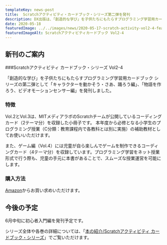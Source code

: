 ```yaml
---
templateKey: news-post
title:  Scratchアクティビティ・カードブック・シリーズ第二弾を発刊
description: DX出版は、「創造的な学び」を子供たちにもたらすプログラミング学習用カードブック シリーズの第二弾として「キャラクターを動かそう・さあ、踊ろう編」、「物語を作ろう、ビデオモーションセンサー編」を発刊しました。
date: 2020-05-18
featuredImage: ../../images/news/2020-05-17-scratch-activity-vol2-4-featured.jpg
featuredImageAlt: Scratchアクティビティカードブック Vol2-4
---
```


## 新刊のご案内
###Scratchアクティビティ カードブック・シリーズ Vol2-4

「創造的な学び」を子供たちにもたらすプログラミング学習用カードブック シリーズの第二弾として「キャラクターを動かそう・さあ、踊ろう編」、「物語を作ろう、ビデオモーションセンサー編」を発刊しました。

### 特徴

Vol.2とVol.3は、MITメディアラボのScratchチームが公開しているコーディングカード（2テーマ分）を収録した小冊子です。
本年度から必修となる小学生のプログラミング授業（C分類：教育課程内で各教科とは別に実施）の補助教材としてお使いいただけます。

また、ゲーム編（Vol.4）には児童が自ら楽しんでゲームを制作できるコーディングカード（4テーマ分）を収録しています。プログラミング学習をネット授業形式で行う際も、児童の手元に本書があることで、スムーズな授業運営を可能にします。

### 購入方法
[Amazon](https://www.amazon.co.jp/s?k=DX出版&rh=n%3A2229003051&__mk_ja_JP=カタカナ)からお買い求めいただけます。

## 今後の予定

6月中旬に初心者入門編を発刊予定です。

シリーズ全体や各巻の詳細については、「[本の紹介/Scratchアクティビティ カードブック・シリーズ](https://dx-publishing.jp/products/scratch-activity-card-book/)」でご覧いただけます。


